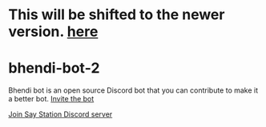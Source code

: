 # This will be shifted to the newer version. [here](https://github.com/nikhilvayeda/bhendi-bot-3)

# bhendi-bot-2

Bhendi bot is an open source Discord bot that you can contribute to make it a better bot.
[Invite the bot](https://discord.com/api/oauth2/authorize?client_id=722805208454922260&permissions=8&scope=bot)

[Join Say Station Discord server](https://discord.gg/z3M7Q3Q)

